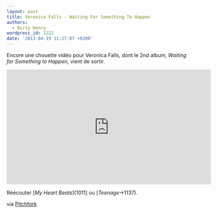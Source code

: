 ```yaml
---
layout: post
title: Veronica Falls - Waiting For Something To Happen
authors:
  - Dirty Henry
wordpress_id: 1222
date: '2013-04-19 11:27:07 +0200'
---
```

Encore une chouette vidéo pour Veronica Falls, dont le 2nd album, *Waiting for Something to Happen*, vient de sortir.

<iframe width="560" height="315" src="http://www.youtube.com/embed/AkidhFXCm_U" frameborder="0" allowfullscreen></iframe>

Réécouter [*My Heart Beats*](1011] ou [*Teenage*->1137).

via [Pitchfork](http://pitchfork.com/tv/youtube/13-music-videos/758-veronica-falls-waiting-for-something-to-happen-official-music-video/)
